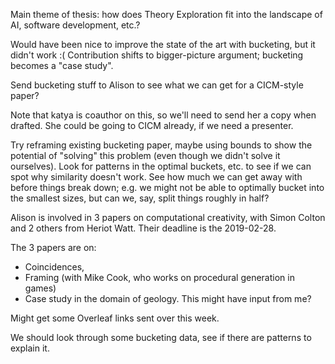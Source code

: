 Main theme of thesis: how does Theory Exploration fit into the landscape of AI,
software development, etc.?

Would have been nice to improve the state of the art with bucketing, but it
didn't work :( Contribution shifts to bigger-picture argument; bucketing becomes
a "case study".

Send bucketing stuff to Alison to see what we can get for a CICM-style paper?

Note that katya is coauthor on this, so we'll need to send her a copy when
drafted. She could be going to CICM already, if we need a presenter.

Try reframing existing bucketing paper, maybe using bounds to show the potential
of "solving" this problem (even though we didn't solve it ourselves). Look for
patterns in the optimal buckets, etc. to see if we can spot why similarity
doesn't work. See how much we can get away with before things break down; e.g.
we might not be able to optimally bucket into the smallest sizes, but can we,
say, split things roughly in half?

Alison is involved in 3 papers on computational creativity, with Simon Colton
and 2 others from Heriot Watt. Their deadline is the 2019-02-28.

The 3 papers are on:

 - Coincidences,
 - Framing (with Mike Cook, who works on procedural generation in games)
 - Case study in the domain of geology. This might have input from me?

Might get some Overleaf links sent over this week.

We should look through some bucketing data, see if there are patterns to explain
it.
